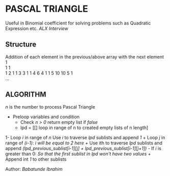 # PASCAL TRIANGLE
Useful in Binomial coefficient for solving problems such as Quadratic Expression etc. 
*ALX Interview*

## Structure
Addition of each element in the previous/above array with the next element
1   
1   1   
1   2   1
1   3   3   1
1   4   6   4   1
1   5   10  10  5   1  
...

## ALGORITHM
*n* is the number to process Pascal Triangle 
- Preloop variables and condition
    + Check *n > 0* return empty list if *false* 
    + lpd = [[] loop in range of n to created empty lists of n length]

1- Loop *i* in range of *n* 
    Use *i* to traverse *lpd* sublists and append *1*
    + Loop *j* in range of *(i-1)*: 
        _i will be equal to 2 here_ 
        + Use ith to traverse *lpd* sublists and append *(lpd_previous_sublist\[i-1][j] + lpd_previous_sublist\[i-1][j+1])*
        - If *i* is greater than 0:
            _So that the first sublist in lpd won't have two values_
            + Append int *1* to other sublists 

Author: *Babatunde Ibrahim*